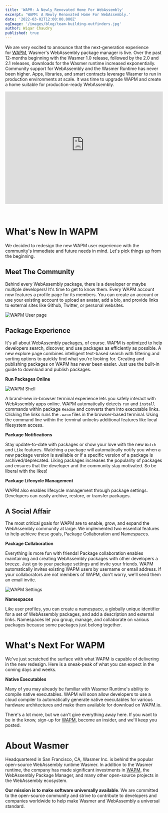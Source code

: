 ```yaml
---
title: 'WAPM: A Newly Renovated Home For WebAssembly'
excerpt: 'WAPM: A Newly Renovated Home For WebAssembly.'
date: '2022-03-02T12:00:00.000Z'
ogImage: '/images/blog/team-building-outfinders.jpg'
author: Wiqar Chaudry
published: true
---
```


We are very excited to announce that the next-generation experience for [WAPM](https://wapm.io/), Wasmer's WebAssembly package manager is live. Over the past 12-months beginning with the Wasmer 1.0 release, followed by the 2.0 and 2.1 releases, downloads for the Wasmer runtime increased exponentially. Community support for WebAssembly and the Wasmer Runtime has never been higher. Apps, libraries, and smart contracts leverage Wasmer to run in production environments at scale. It was time to upgrade WAPM and create a home suitable for production-ready WebAssembly.

<iframe width="640" height="360" src="https://www.youtube-nocookie.com/embed/ghnw-lOYWrs?enablejsapi=1&cc_load_policy=1" title="YouTube video player" frameborder="0" allow="accelerometer; autoplay; clipboard-write; encrypted-media; gyroscope; picture-in-picture" allowfullscreen style="margin-bottom: 32px; max-width: 100%;"></iframe>

# What's New In WAPM

We decided to redesign the new WAPM user experience with the community's immediate and future needs in mind. Let's pick things up from the beginning.

## Meet The Community

Behind every WebAssembly package, there is a developer or maybe multiple developers! It's time to get to know them. Every WAPM account now features a profile page for its members. You can create an account or use your existing account to upload an avatar, add a bio, and provide links to external sites like Github, Twitter, or personal websites.

![WAPM User page](/images/blog/wapm-revamp/user.png)

## Package Experience

It's all about WebAssembly packages, of course. WAPM is optimized to help developers search, discover, and use packages as efficiently as possible. A new explore page combines intelligent text-based search with filtering and sorting options to quickly find what you're looking for. Creating and publishing packages on WAPM has never been easier. Just use the built-in guide to download and publish packages.

**Run Packages Online**

![WAPM Shell](/images/blog/wapm-revamp/shell.png)

A brand-new in-browser terminal experience lets you safely interact with WebAssembly apps online. WAPM automatically detects `run` and `install` commands within package `Readme` and converts them into executable links. Clicking the links runs the `.wasm` files in the browser-based terminal. Using the command line within the terminal unlocks additional features like local filesystem access.

**Package Notifications**

Stay update-to-date with packages or show your love with the new `Watch` and `Like` features. Watching a package will automatically notify you when a new package version is available or if a specific version of a package is archived/deprecated. Liking packages increases the popularity of packages and ensures that the developer and the community stay motivated. So be liberal with the likes!

**Package Lifecycle Management**

WAPM also enables lifecycle management through package settings. Developers can easily archive, restore, or transfer packages.

## A Social Affair

The most critical goals for WAPM are to enable, grow, and expand the WebAssembly community at large. We implemented two essential features to help achieve these goals, Package Collaboration and Namespaces.

**Package Collaboration**

Everything is more fun with friends! Package collaboration enables maintaining and creating WebAssembly packages with other developers a breeze. Just go to your package settings and invite your friends. WAPM automatically invites existing WAPM users by username or email address. If your collaborators are not members of WAPM, don't worry, we'll send them an email invite.

![WAPM Settings](/images/blog/wapm-revamp/settings.png)

**Namespaces**

Like user profiles, you can create a namespace, a globally unique identifier for a set of WebAssembly packages, and add a description and external links. Namespaces let you group, manage, and collaborate on various packages because some packages just belong together.

# What's Next For WAPM

We've just scratched the surface with what WAPM is capable of delivering in the new redesign. Here is a sneak-peak of what you can expect in the coming days and weeks.

**Native Executables**

Many of you may already be familiar with Wasmer Runtime's ability to compile native executables. WAPM will soon allow developers to use a cloud compiler to automatically generate native executables for various hardware architectures and make them available for download on WAPM.io.

There's a lot more, but we can't give everything away here. If you want to be in the know, sign-up for [WAPM](https://wapm.io/), become an insider, and we'll keep you posted.

# About Wasmer

Headquartered in San Francisco, CA, Wasmer Inc. is behind the popular open-source WebAssembly runtime Wasmer. In addition to the Wasmer runtime, the company has made significant investments in [WAPM](https://wapm.io/), the WebAssembly Package Manager, and many other open-source projects in the WebAssembly ecosystem.

**Our mission is to make software universally available**. We are committed to the open-source community and strive to contribute to developers and companies worldwide to help make Wasmer and WebAssembly a universal standard.
